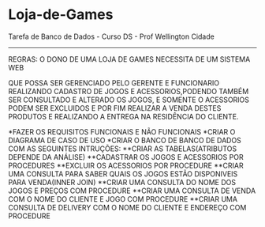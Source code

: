 # Loja-de-Games
Tarefa de Banco de Dados - Curso DS - Prof Wellington Cidade

****************************************************************
REGRAS:
O DONO DE UMA LOJA DE GAMES NECESSITA DE UM SISTEMA WEB

QUE POSSA SER GERENCIADO PELO 
GERENTE E FUNCIONARIO 
REALIZANDO
CADASTRO DE JOGOS E ACESSORIOS,PODENDO TAMBÉM SER 
CONSULTADO E
ALTERADO OS JOGOS, 
E SOMENTE O ACESSORIOS PODEM SER EXCLUIDOS
E POR FIM REALIZAR A VENDA DESTES PRODUTOS E REALIZANDO A ENTREGA
NA RESIDÊNCIA DO CLIENTE.

*FAZER OS REQUISITOS FUNCIONAIS E NÃO FUNCIONAIS
*CRIAR O DIAGRAMA DE CASO DE USO
*CRIAR O BANCO DE BANCO DE DADOS COM AS SEGUINTES INTRUÇÕES:
**CRIAR AS TABELAS(ATRIBUTOS DEPENDE DA ANÁLISE)
**CADASTRAR OS JOGOS E ACESSORIOS POR PROCEDURES
**EXCLUIR OS ACESSORIOS POR PROCEDURE
**CRIAR UMA CONSULTA PARA SABER QUAIS OS JOGOS ESTÃO DISPONIVEIS PARA VENDA(INNER JOIN)
**CRIAR UMA CONSULTA DO NOME DOS JOGOS E PREÇOS COM PROCEDURE
**CRIAR UMA CONSULTA DE VENDA COM O NOME DO CLIENTE E JOGO COM PROCEDURE
**CRIAR UMA CONSULTA DE DELIVERY COM O NOME DO CLIENTE E ENDEREÇO COM PROCEDURE


